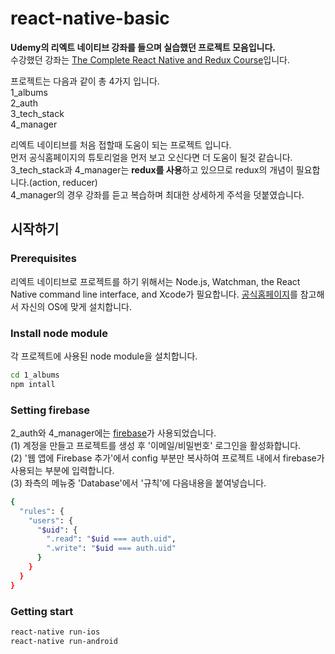 # react-native-basic
**Udemy의 리엑트 네이티브 강좌를 들으며 실습했던 프로젝트 모음입니다.**<br/>
수강했던 강좌는 [The Complete React Native and Redux Course](https://www.udemy.com/the-complete-react-native-and-redux-course/learn/v4/overview)입니다.

프로젝트는 다음과 같이 총 4가지 입니다.<br/>
1_albums<br/>
2_auth<br/>
3_tech_stack<br/>
4_manager<br/>

리엑트 네이티브를 처음 접할때 도움이 되는 프로젝트 입니다.<br/>
먼저 공식홈페이지의 튜토리얼을 먼저 보고 오신다면 더 도움이 될것 같습니다.<br/>
3_tech_stack과 4_manager는 **redux를 사용**하고 있으므로 redux의 개념이 필요합니다.(action, reducer)<br/>
4_manager의 경우 강좌를 듣고 복습하며 최대한 상세하게 주석을 덧붙였습니다.

## 시작하기

### Prerequisites
리엑트 네이티브로 프로젝트를 하기 위해서는 Node.js, Watchman, the React Native command line interface, and Xcode가 필요합니다.
[공식홈페이지](https://facebook.github.io/react-native/docs/getting-started.html)를 참고해서 자신의 OS에 맞게 설치합니다.

### Install node module
각 프로젝트에 사용된 node module을 설치합니다.
```bash
cd 1_albums
npm intall
```

### Setting firebase
2_auth와 4_manager에는 [firebase](https://console.firebase.google.com/)가 사용되었습니다.<br/>
(1) 계정을 만들고 프로젝트를 생성 후 '이메일/비밀번호' 로그인을 활성화합니다.<br/>
(2) '웹 앱에 Firebase 추가'에서 config 부분만 복사하여 프로젝트 내에서 firebase가 사용되는 부분에 입력합니다.<br/>
(3) 좌측의 메뉴중 'Database'에서 '규칙'에 다음내용을 붙여넣습니다.
```bash
{
  "rules": {
    "users": {
      "$uid": {
        ".read": "$uid === auth.uid",
        ".write": "$uid === auth.uid"
      }
    }
  }
}
```

### Getting start
```bash
react-native run-ios
react-native run-android
```
